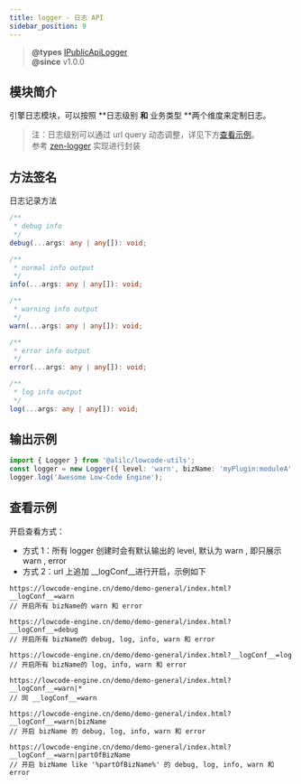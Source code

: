```yaml
---
title: logger - 日志 API
sidebar_position: 9
---
```


> **@types** [IPublicApiLogger](https://github.com/alibaba/lowcode-engine/blob/main/packages/types/src/shell/api/logger.ts)<br/>
> **@since** v1.0.0


## 模块简介
引擎日志模块，可以按照 **日志级别 **和** 业务类型 **两个维度来定制日志。
> 注：日志级别可以通过 url query 动态调整，详见下方[查看示例](#查看示例)。<br/>
> 参考 [zen-logger](https://web.npm.alibaba-inc.com/package/zen-logger) 实现进行封装

## 方法签名

日志记录方法

```typescript
/**
 * debug info
 */
debug(...args: any | any[]): void;

/**
 * normal info output
 */
info(...args: any | any[]): void;

/**
 * warning info output
 */
warn(...args: any | any[]): void;

/**
 * error info output
 */
error(...args: any | any[]): void;

/**
 * log info output
 */
log(...args: any | any[]): void;
```

## 输出示例

```typescript
import { Logger } from '@alilc/lowcode-utils';
const logger = new Logger({ level: 'warn', bizName: 'myPlugin:moduleA' });
logger.log('Awesome Low-Code Engine');
```

## 查看示例

开启查看方式：

- 方式 1：所有 logger 创建时会有默认输出的 level, 默认为 warn , 即只展示 warn , error
- 方式 2：url 上追加 __logConf__进行开启，示例如下

```
https://lowcode-engine.cn/demo/demo-general/index.html?__logConf__=warn
// 开启所有 bizName的 warn 和 error

https://lowcode-engine.cn/demo/demo-general/index.html?__logConf__=debug
// 开启所有 bizName的 debug, log, info, warn 和 error

https://lowcode-engine.cn/demo/demo-general/index.html?__logConf__=log
// 开启所有 bizName的 log, info, warn 和 error

https://lowcode-engine.cn/demo/demo-general/index.html?__logConf__=warn|*
// 同 __logConf__=warn

https://lowcode-engine.cn/demo/demo-general/index.html?__logConf__=warn|bizName
// 开启 bizName 的 debug, log, info, warn 和 error

https://lowcode-engine.cn/demo/demo-general/index.html?__logConf__=warn|partOfBizName
// 开启 bizName like '%partOfBizName%' 的 debug, log, info, warn 和 error

```
